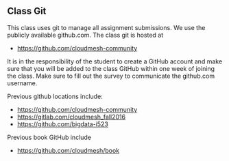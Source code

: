## Class Git

This class uses git to manage all assignment submissions. We use the
publicly available github.com. The class git is hosted at

* <https://github.com/cloudmesh-community>

It is in the responsibility of the student to create a GitHub account
and make sure that you will be added to the class GitHub within one week
of joining the class.  Make sure
to fill out the survey to communicate the github.com username.

Previous github locations include:

* <https://github.com/cloudmesh-community>
* <https://gitlab.com/cloudmesh_fall2016>
* <https://github.com/bigdata-i523>

Previous book GitHub include

* <https://github.com/cloudmesh/book>

